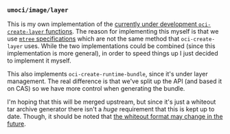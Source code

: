 ### `umoci/image/layer` ###

This is my own implementation of the [currently under development
`oci-create-layer` functions][create-layer]. The reason for implementing this
myself is that we use [`mtree` specifications][mtree] which are not the same
method that `oci-create-layer` uses. While the two implementations could be
combined (since this implementation is more general), in order to speed things
up I just decided to implement it myself.

This also implements `oci-create-runtime-bundle`, since it's under layer
management. The real difference is that we've split up the API (and based it on
CAS) so we have more control when generating the bundle.

I'm hoping that this will be merged upstream, but since it's just a whiteout
tar archive generator there isn't a *huge* requirement that this is kept up to
date. Though, it should be noted that [the whiteout format may change in the
future][whiteout-disc].

[create-layer]: https://github.com/opencontainers/image-tools/pull/8
[mtree]: https://github.com/vbatts/go-mtree
[whiteout-disc]: https://github.com/opencontainers/image-spec/issues/24
